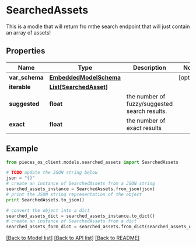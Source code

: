 # SearchedAssets

This is a modle that will return fro mthe search endpoint that will just contain an array of assets!

## Properties

Name | Type | Description | Notes
------------ | ------------- | ------------- | -------------
**var_schema** | [**EmbeddedModelSchema**](EmbeddedModelSchema) |  | [optional] 
**iterable** | [**List[SearchedAsset]**](SearchedAsset) |  | 
**suggested** | **float** | the number of fuzzy/suggested search results. | 
**exact** | **float** | the number of exact results | 

## Example

```python
from pieces_os_client.models.searched_assets import SearchedAssets

# TODO update the JSON string below
json = "{}"
# create an instance of SearchedAssets from a JSON string
searched_assets_instance = SearchedAssets.from_json(json)
# print the JSON string representation of the object
print SearchedAssets.to_json()

# convert the object into a dict
searched_assets_dict = searched_assets_instance.to_dict()
# create an instance of SearchedAssets from a dict
searched_assets_form_dict = searched_assets.from_dict(searched_assets_dict)
```
[[Back to Model list]](../README#documentation-for-models) [[Back to API list]](../README#documentation-for-api-endpoints) [[Back to README]](../README)


